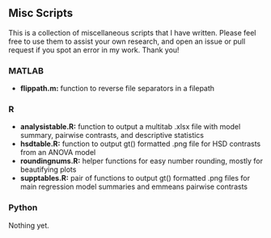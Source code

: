 ## Misc Scripts

This is a collection of miscellaneous scripts that I have written.  Please feel free to use them to assist your own research, and open an issue or pull request if you spot an error in my work.  Thank you!

### MATLAB
* **flippath.m:** function to reverse file separators in a filepath


### R
* **analysistable.R:** function to output a multitab .xlsx file with model summary, pairwise contrasts, and descriptive statistics
* **hsdtable.R:** function to output gt() formatted .png file for HSD contrasts from an ANOVA model
* **roundingnums.R:** helper functions for easy number rounding, mostly for beautifying plots
* **supptables.R:** pair of functions to output gt() formatted .png files for main regression model summaries and emmeans pairwise contrasts

### Python
Nothing yet.